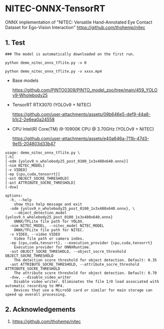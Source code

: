 # NITEC-ONNX-TensorRT
ONNX implementation of "NITEC: Versatile Hand-Annotated Eye Contact Dataset for Ego-Vision Interaction" https://github.com/thohemp/nitec

## 1. Test

```
### The model is automatically downloaded on the first run.

python demo_nitec_onnx_tflite.py -v 0

python demo_nitec_onnx_tflite.py -v xxxx.mp4
```

- Base models

  https://github.com/PINTO0309/PINTO_model_zoo/tree/main/459_YOLOv9-Wholebody25

- TensorRT RTX3070 (YOLOv9 + NITEC)

  https://github.com/user-attachments/assets/09b646e5-def9-44a8-b1c2-2e6ea0a24558

- CPU Intel(R) Core(TM) i9-10900K CPU @ 3.70GHz (YOLOv9 + NITEC)

  https://github.com/user-attachments/assets/e40a646a-711b-47d3-9e15-204803d33b47

```
usage: demo_nitec_onnx_tflite.py \
[-h]
[-odm {yolov9_n_wholebody25_post_0100_1x3x480x640.onnx}]
[-nim NITEC_MODEL]
[-v VIDEO]
[-ep {cpu,cuda,tensorrt}]
[-ost OBJECT_SOCRE_THRESHOLD]
[-ast ATTRIBUTE_SOCRE_THRESHOLD]
[-dvw]

options:
  -h, --help
    show this help message and exit
  -odm {yolov9_n_wholebody25_post_0100_1x3x480x640.onnx}, \
    --object_detection_model {yolov9_n_wholebody25_post_0100_1x3x480x640.onnx}
    ONNX/TFLite file path for YOLOX.
  -nim NITEC_MODEL, --nitec_model NITEC_MODEL
    ONNX/TFLite file path for NITEC.
  -v VIDEO, --video VIDEO
    Video file path or camera index.
  -ep {cpu,cuda,tensorrt}, --execution_provider {cpu,cuda,tensorrt}
    Execution provider for ONNXRuntime.
  -ost OBJECT_SOCRE_THRESHOLD, --object_socre_threshold OBJECT_SOCRE_THRESHOLD
    The detection score threshold for object detection. Default: 0.35
  -ast ATTRIBUTE_SOCRE_THRESHOLD, --attribute_socre_threshold ATTRIBUTE_SOCRE_THRESHOLD
    The attribute score threshold for object detection. Default: 0.70
  -dvw, --disable_video_writer
    Disable video writer. Eliminates the file I/O load associated with automatic recording to MP4.
    Devices that use a MicroSD card or similar for main storage can speed up overall processing.
```

## 2. Acknowledgements

1. https://github.com/thohemp/nitec
